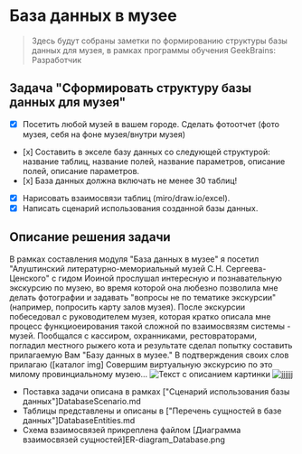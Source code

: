 # База данных в музее
> Здесь будут собраны заметки по формированию структуры базы данных для музея, в рамках программы обучения GeekBrains: Разработчик

## Задача "Сформировать структуру базы данных для музея"

- [x] Посетить любой музей в вашем городе. Сделать фотоотчет (фото музея, себя на фоне музея/внутри музея)  
- [х] Составить в экселе базу данных со следующей структурой: название таблиц, название полей, название параметров, описание полей, описание параметров.
- [х] База данных должна включать не менее 30 таблиц!  
- [x]  Нарисовать взаимосвязи таблиц (miro/draw.io/excel).  
- [x]  Написать сценарий использования созданной базы данных.

## Описание решения задачи

В рамках составления модуля "База данных в музее" я посетил "Алуштинский литературно-мемориальный музей С.Н. Сергеева-Ценского" с гидом Иоиной прослушал интересную и познавательную экскурсию по музею, во время которой она любезно позволила мне делать фотографии и задавать "вопросы не по тематике экскурсии" (например, попросить карту залов музея). После экскурсии побеседовал с руководителем музея, которая кратко описала мне процесс функциоеирования такой сложной по взаимосвязям системы - музей. Пообщался с кассиром, охранниками, рестовраторами, погладил местного рыжего кота и результате сделал попытку составить прилагаемую Вам "Базу данных в музее."
В подтверждения своих слов прилагаю ([каталог img]
Совершим виртуальную экскурсию по это милому провинциальному музею...
![Текст с описанием картинки](img/IMG_1.jpg)
<image src="/img/IMG_1.jpg" alt="jjjjjj">





- Поставка задачи описана в рамках ["Сценарий использования базы данных"]DatabaseScenario.md
- Таблицы представлены и описаны в ["Перечень сущностей в базе данных"]DatabaseEntities.md
- Схема взаимосвязей прикреплена файлом [Диаграмма взаимосвязей сущностей]ER-diagram_Database.png
